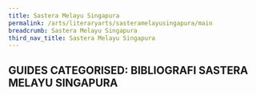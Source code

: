 ```yaml
---
title: Sastera Melayu Singapura
permalink: /arts/literaryarts/sasteramelayusingapura/main
breadcrumb: Sastera Melayu Singapura
third_nav_title: Sastera Melayu Singapura
---
```


## **GUIDES CATEGORISED: BIBLIOGRAFI SASTERA MELAYU SINGAPURA**

